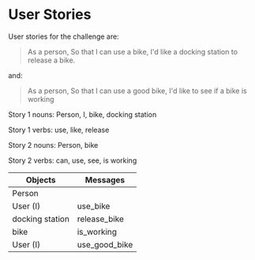 # User Stories

User stories for the challenge are:
> As a person,
So that I can use a bike,
I'd like a docking station to release a bike.

and:

> As a person,
So that I can use a good bike,
I'd like to see if a bike is working

Story 1 nouns:
Person, I, bike, docking station

Story 1 verbs:
use, like, release

Story 2 nouns:
Person, bike

Story 2 verbs:
can, use, see, is working


| Objects | Messages    |
| -----   | -----         |
| Person  |              |
| User (I)| use_bike   |
| docking station       | release_bike            |
| bike | is_working     |
| User (I) | use_good_bike |
